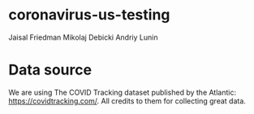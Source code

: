# coronavirus-us-testing
Jaisal Friedman
Mikolaj Debicki 
Andriy Lunin 

# Data source 
We are using The COVID Tracking dataset published by the Atlantic: https://covidtracking.com/. All credits to them for collecting great data. 
